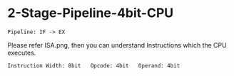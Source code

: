 # 2-Stage-Pipeline-4bit-CPU
 
`Pipeline: IF -> EX`  

Please refer ISA.png, then you can understand Instructions which the CPU executes.  

`Instruction Width: 8bit  
Opcode: 4bit  
Operand: 4bit`
